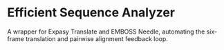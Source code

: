 # Efficient Sequence Analyzer
A wrapper for Expasy Translate and EMBOSS Needle, automating the six-frame translation and pairwise alignment feedback loop.
